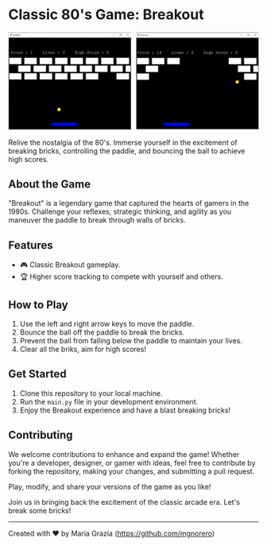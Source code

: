 # Classic 80's Game: Breakout

![Breakout Gameplay](breakout_screenshot.png)

Relive the nostalgia of the 80's. Immerse yourself in the excitement of breaking bricks, controlling the paddle, and bouncing the ball to achieve high scores.

## About the Game

"Breakout" is a legendary game that captured the hearts of gamers in the 1980s. Challenge your reflexes, strategic thinking, and agility as you maneuver the paddle to break through walls of bricks.

## Features

- 🎮 Classic Breakout gameplay.
- 🏆 Higher score tracking to compete with yourself and others.

## How to Play

1. Use the left and right arrow keys to move the paddle.
2. Bounce the ball off the paddle to break the bricks.
3. Prevent the ball from falling below the paddle to maintain your lives.
4. Clear all the briks, aim for high scores!

## Get Started

1. Clone this repository to your local machine.
2. Run the `main.py` file in your development environment.
3. Enjoy the Breakout experience and have a blast breaking bricks!

## Contributing

We welcome contributions to enhance and expand the game! Whether you're a developer, designer, or gamer with ideas, feel free to contribute by forking the repository, making your changes, and submitting a pull request.

Play, modify, and share your versions of the game as you like!

Join us in bringing back the excitement of the classic arcade era. Let's break some bricks!

---
Created with ❤️ by Maria Grazia (https://github.com/mgnorero)
